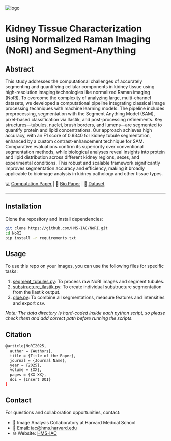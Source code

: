 ![logo](assets/nori.png)

# Kidney Tissue Characterization using Normalized Raman Imaging (NoRI) and Segment-Anything

## Abstract
This study addresses the computational challenges of accurately segmenting and quantifying cellular components in kidney tissue using high-resolution imaging technologies like normalized Raman imaging (NoRI). To overcome the complexity of analyzing large, multi-channel datasets, we developed a computational pipeline integrating classical image processing techniques with machine learning models. The pipeline includes preprocessing, segmentation with the Segment Anything Model (SAM), pixel-based classification via Ilastik, and post-processing refinements. Key structures—tubules, nuclei, brush borders, and lumens—are segmented to quantify protein and lipid concentrations. Our approach achieves high accuracy, with an F1 score of 0.9340 for kidney tubule segmentation, enhanced by a custom contrast-enhancement technique for SAM. Comparative evaluations confirm its superiority over conventional segmentation methods, while biological analyses reveal insights into protein and lipid distribution across different kidney regions, sexes, and experimental conditions. This robust and scalable framework significantly improves segmentation accuracy and efficiency, making it broadly applicable to bioimage analysis in kidney pathology and other tissue types.

:computer: [Computation Paper](#)   |   :microscope: [Bio Paper](#)   |   :file_folder: [Dataset](#)

---
## Installation
Clone the repository and install dependencies:  
```bash
git clone https://github.com/HMS-IAC/NoRI.git
cd NoRI
pip install -r requirements.txt
```

## Usage
To use this repo on your images, you can use the following files for specific tasks:
1. [segment_tubules.py](nori/segment_tubules.py): To process raw NoRI images and segment tubules.
2. [substructure_ilastik.py](nori/substructure_ilastik.py): To create individual substructure segmentation from the Ilastik output.
3. [glue.py](nori/glue.py): To combine all segmentations, measure features and intensities and export csv.

*Note: The data directory is hard-coded inside each python script, so please check them and add correct path before running the scripts.* 

## Citation
```bash
@article{NoRI2025,
  author = {Authors},
  title = {Title of the Paper},
  journal = {Journal Name},
  year = {2025},
  volume = {XX},
  pages = {XX-XX},
  doi = {Insert DOI}
}
```

## Contact
For questions and collaboration opportunities, contact:
* :round_pushpin: Image Analysis Collaboratory at Harvard Medical School
* :email: Email: [iac@hms.harvard.edu](mailto:iac@hms.harvard.edu)
* :globe_with_meridians: Website: [HMS-IAC](https://iac.hms.harvard.edu/)
